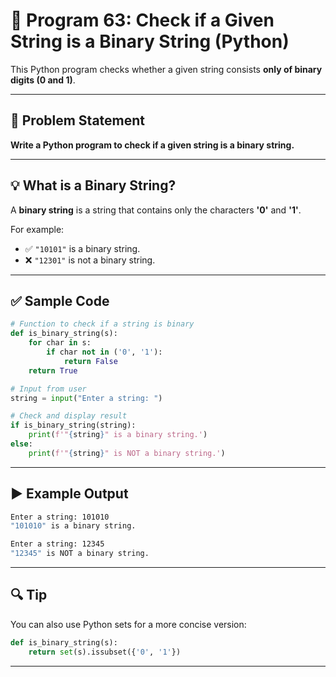 
# 📝 Program 63: Check if a Given String is a Binary String (Python)

This Python program checks whether a given string consists **only of binary digits (0 and 1)**.

---

## 📌 Problem Statement

**Write a Python program to check if a given string is a binary string.**

---

## 💡 What is a Binary String?

A **binary string** is a string that contains only the characters **'0'** and **'1'**.

For example:
- ✅ `"10101"` is a binary string.
- ❌ `"12301"` is not a binary string.

---

## ✅ Sample Code

```python
# Function to check if a string is binary
def is_binary_string(s):
    for char in s:
        if char not in ('0', '1'):
            return False
    return True

# Input from user
string = input("Enter a string: ")

# Check and display result
if is_binary_string(string):
    print(f'"{string}" is a binary string.')
else:
    print(f'"{string}" is NOT a binary string.')
```

---

## ▶️ Example Output

```bash
Enter a string: 101010
"101010" is a binary string.

Enter a string: 12345
"12345" is NOT a binary string.
```

---

## 🔍 Tip

You can also use Python sets for a more concise version:

```python
def is_binary_string(s):
    return set(s).issubset({'0', '1'})
```

---
